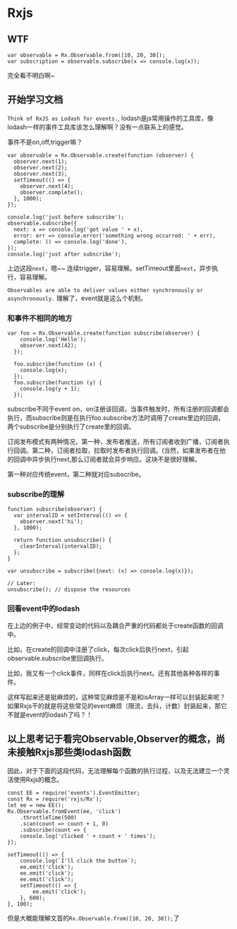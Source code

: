 # Rxjs

## WTF
```JS
var observable = Rx.Observable.from([10, 20, 30]);
var subscription = observable.subscribe(x => console.log(x));
```
完全看不明白啊~

## 开始学习文档
`Think of RxJS as Lodash for events.`, lodash是js常用操作的工具库，像lodash一样的事件工具库该怎么理解啊？没有一点联系上的感觉。

事件不是on,off,trigger嘛？
```JS
var observable = Rx.Observable.create(function (observer) {
  observer.next(1);
  observer.next(2);
  observer.next(3);
  setTimeout(() => {
    observer.next(4);
    observer.complete();
  }, 1000);
});

console.log('just before subscribe');
observable.subscribe({
  next: x => console.log('got value ' + x),
  error: err => console.error('something wrong occurred: ' + err),
  complete: () => console.log('done'),
});
console.log('just after subscribe');
```

上边这段`next`，嗯~~ 连续trigger，容易理解。setTimeout里面`next`，异步执行，容易理解。

`Observables are able to deliver values either synchronously or asynchronously.` 理解了，event就是这么个机制。

### 和事件不相同的地方
```JS
var foo = Rx.Observable.create(function subscribe(observer) {
    console.log('Hello');
    observer.next(42);
  });
  
  foo.subscribe(function (x) {
    console.log(x);
  });
  foo.subscribe(function (y) {
    console.log(y + 1);
  });
```
subscribe不同于event on，on注册该回调，当事件触发时，所有注册的回调都会执行，而subscribe则是在执行foo.subscribe方法时调用了create里边的回调，两个subscribe是分别执行了create里的回调。

订阅发布模式有两种情况，第一种，发布者推送，所有订阅者收到广播，订阅者执行回调。第二种，订阅者拉取，拉取时发布者执行回调。(当然，如果发布者在他的回调中异步执行next,那么订阅者就会异步响应。这块不是很好理解。

第一种对应传统event，第二种就对应subscribe。

### subscribe的理解
```JS
function subscribe(observer) {
  var intervalID = setInterval(() => {
    observer.next('hi');
  }, 1000);

  return function unsubscribe() {
    clearInterval(intervalID);
  };
}

var unsubscribe = subscribe({next: (x) => console.log(x)});

// Later:
unsubscribe(); // dispose the resources
```

### 回看event中的lodash
在上边的例子中，经常变动的代码以及耦合严重的代码都处于create函数的回调中。

比如，在create的回调中注册了click，每次click后执行next，引起observable.subscribe里回调执行。

比如，我又有一个click事件，同样在click后执行next。还有其他各种各样的事件。

这样写起来还是挺麻烦的，这种常见麻烦是不是和isArray一样可以封装起来呢？ 如果Rxjs干的就是将这些常见的event麻烦（限流，去抖，计数）封装起来，那它不就是event的lodash了吗？！

## 以上思考记于看完Observable,Observer的概念，尚未接触Rxjs那些类lodash函数
因此，对于下面的这段代码，无法理解每个函数的执行过程，以及无法建立一个灵活使用Rxjs的概念。
```JS
const EE = require('events').EventEmitter;
const Rx = require('rxjs/Rx');
let ee = new EE();
Rx.Observable.fromEvent(ee, 'click')
    .throttleTime(500)
    .scan(count => count + 1, 0)
    .subscribe(count => {
    console.log('clicked ' + count + ' times');
});

setTimeout(() => {
    console.log(`I'll click the button`);
    ee.emit('click');
    ee.emit('click');
    ee.emit('click');
    setTimeout(() => {
        ee.emit('click');
    }, 600);
}, 100);
```
但是大概能理解文首的`Rx.Observable.from([10, 20, 30]);`了

